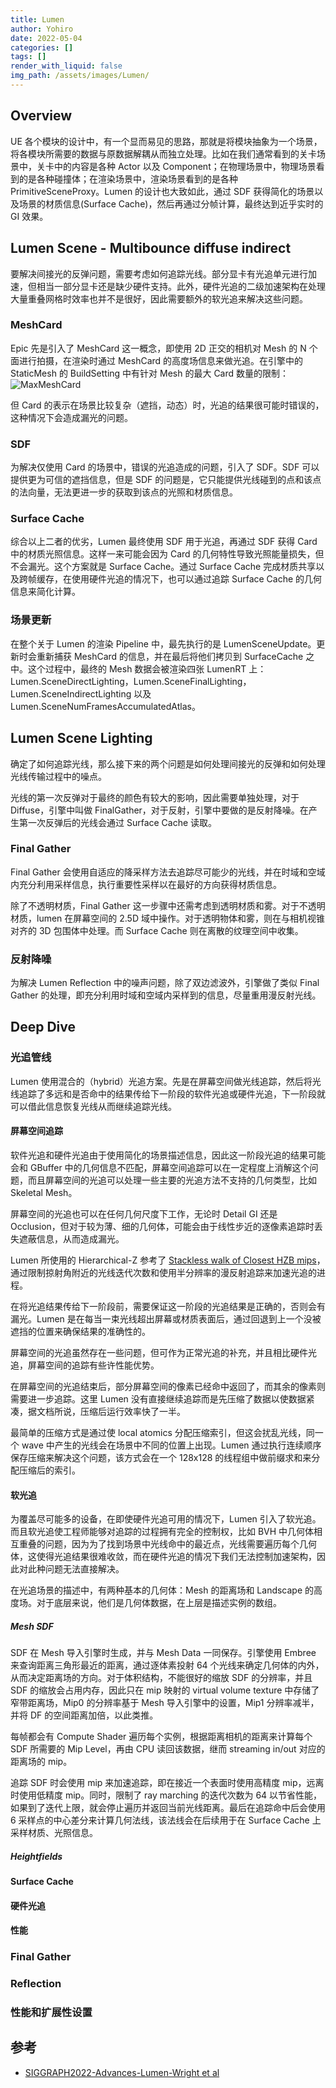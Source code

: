```yaml
---
title: Lumen
author: Yohiro
date: 2022-05-04
categories: []
tags: []
render_with_liquid: false
img_path: /assets/images/Lumen/
---
```


## Overview

UE 各个模块的设计中，有一个显而易见的思路，那就是将模块抽象为一个场景，将各模块所需要的数据与原数据解耦从而独立处理。比如在我们通常看到的关卡场景中，关卡中的内容是各种 Actor 以及 Component；在物理场景中，物理场景看到的是各种碰撞体；在渲染场景中，渲染场景看到的是各种 PrimitiveSceneProxy。Lumen 的设计也大致如此，通过 SDF 获得简化的场景以及场景的材质信息(Surface Cache)，然后再通过分帧计算，最终达到近乎实时的 GI 效果。

## Lumen Scene - Multibounce diffuse indirect

要解决间接光的反弹问题，需要考虑如何追踪光线。部分显卡有光追单元进行加速，但相当一部分显卡还是缺少硬件支持。此外，硬件光追的二级加速架构在处理大量重叠网格时效率也并不是很好，因此需要额外的软光追来解决这些问题。

### MeshCard

Epic 先是引入了 MeshCard 这一概念，即使用 2D 正交的相机对 Mesh 的 N 个面进行拍摄，在渲染时通过 MeshCard 的高度场信息来做光追。在引擎中的 StaticMesh 的 BuildSetting 中有针对 Mesh 的最大 Card 数量的限制：
![MaxMeshCard](MeshCardConfig.png)

但 Card 的表示在场景比较复杂（遮挡，动态）时，光追的结果很可能时错误的，这种情况下会造成漏光的问题。

### SDF

为解决仅使用 Card 的场景中，错误的光追造成的问题，引入了 SDF。SDF 可以提供更为可信的遮挡信息，但是 SDF 的问题是，它只能提供光线碰到的点和该点的法向量，无法更进一步的获取到该点的光照和材质信息。

### Surface Cache

综合以上二者的优劣，Lumen 最终使用 SDF 用于光追，再通过 SDF 获得 Card 中的材质光照信息。这样一来可能会因为 Card 的几何特性导致光照能量损失，但不会漏光。这个方案就是 Surface Cache。通过 Surface Cache 完成材质共享以及跨帧缓存，在使用硬件光追的情况下，也可以通过追踪 Surface Cache 的几何信息来简化计算。

### 场景更新

在整个关于 Lumen 的渲染 Pipeline 中，最先执行的是 LumenSceneUpdate。更新时会重新捕获 MeshCard 的信息，并在最后将他们拷贝到 SurfaceCache 之中。这个过程中，最终的 Mesh 数据会被渲染四张 LumenRT 上：Lumen.SceneDirectLighting，Lumen.SceneFinalLighting，Lumen.SceneIndirectLighting 以及 Lumen.SceneNumFramesAccumulatedAtlas。

## Lumen Scene Lighting

确定了如何追踪光线，那么接下来的两个问题是如何处理间接光的反弹和如何处理光线传输过程中的噪点。

光线的第一次反弹对于最终的颜色有较大的影响，因此需要单独处理，对于 Diffuse，引擎中叫做 FinalGather，对于反射，引擎中要做的是反射降噪。在产生第一次反弹后的光线会通过 Surface Cache 读取。

### Final Gather

Final Gather 会使用自适应的降采样方法去追踪尽可能少的光线，并在时域和空域内充分利用采样信息，执行重要性采样以在最好的方向获得材质信息。

除了不透明材质，Final Gather 这一步骤中还需考虑到透明材质和雾。对于不透明材质，lumen 在屏幕空间的 2.5D 域中操作。对于透明物体和雾，则在与相机视锥对齐的 3D 包围体中处理。而 Surface Cache 则在离散的纹理空间中收集。

### 反射降噪

为解决 Lumen Reflection 中的噪声问题，除了双边滤波外，引擎做了类似 Final Gather 的处理，即充分利用时域和空域内采样到的信息，尽量重用漫反射光线。

## Deep Dive

### 光追管线

Lumen 使用混合的（hybrid）光追方案。先是在屏幕空间做光线追踪，然后将光线追踪了多远和是否命中的结果传给下一阶段的软件光追或硬件光追，下一阶段就可以借此信息恢复光线从而继续追踪光线。

#### 屏幕空间追踪

软件光追和硬件光追由于使用简化的场景描述信息，因此这一阶段光追的结果可能会和 GBuffer 中的几何信息不匹配，屏幕空间追踪可以在一定程度上消解这个问题，而且屏幕空间的光追可以处理一些主要的光追方法不支持的几何类型，比如 Skeletal Mesh。

屏幕空间的光追也可以在任何几何尺度下工作，无论时 Detail GI 还是 Occlusion，但对于较为薄、细的几何体，可能会由于线性步近的逐像素追踪时丢失遮蔽信息，从而造成漏光。

Lumen 所使用的 Hierarchical-Z 参考了 [Stackless walk of Closest HZB mips]()，通过限制掠射角附近的光线迭代次数和使用半分辨率的漫反射追踪来加速光追的进程。

在将光追结果传给下一阶段前，需要保证这一阶段的光追结果是正确的，否则会有漏光。Lumen 是在每当一束光线超出屏幕或材质表面后，通过回退到上一个没被遮挡的位置来确保结果的准确性的。

屏幕空间的光追虽然存在一些问题，但可作为正常光追的补充，并且相比硬件光追，屏幕空间的追踪有些许性能优势。

在屏幕空间的光追结束后，部分屏幕空间的像素已经命中返回了，而其余的像素则需要进一步追踪。这里 Lumen 没有直接继续追踪而是先压缩了数据以使数据紧凑，据文档所说，压缩后运行效率快了一半。

最简单的压缩方式是通过使 local atomics 分配压缩索引，但这会扰乱光线，同一个 wave 中产生的光线会在场景中不同的位置上出现。Lumen 通过执行连续顺序保存压缩来解决这个问题，该方式会在一个 128x128 的线程组中做前缀求和来分配压缩后的索引。

#### 软光追

为覆盖尽可能多的设备，在即使硬件光追可用的情况下，Lumen 引入了软光追。而且软光追使工程师能够对追踪的过程拥有完全的控制权，比如 BVH 中几何体相互重叠的问题，因为为了找到场景中光线命中的最近点，光线需要遍历每个几何体，这使得光追结果很难收敛，而在硬件光追的情况下我们无法控制加速架构，因此对此种问题无法直接解决。

在光追场景的描述中，有两种基本的几何体：Mesh 的距离场和 Landscape 的高度场。对于底层来说，他们是几何体数据，在上层是描述实例的数组。

##### Mesh SDF

SDF 在 Mesh 导入引擎时生成，并与 Mesh Data 一同保存。引擎使用 Embree 来查询距离三角形最近的距离，通过逐体素投射 64 个光线来确定几何体的内外，从而决定距离场的方向。对于体积结构，不能很好的缩放 SDF 的分辨率，并且 SDF 的缩放会占用内存，因此只在 mip 映射的 virtual volume texture 中存储了窄带距离场，Mip0 的分辨率基于 Mesh 导入引擎中的设置，Mip1 分辨率减半，并将 DF 的空间距离加倍，以此类推。

每帧都会有 Compute Shader 遍历每个实例，根据距离相机的距离来计算每个 SDF 所需要的 Mip Level，再由 CPU 读回该数据，继而 streaming in/out 对应的距离场的 mip。

追踪 SDF 时会使用 mip 来加速追踪，即在接近一个表面时使用高精度 mip，远离时使用低精度 mip。同时，限制了 ray marching 的迭代次数为 64 以节省性能，如果到了迭代上限，就会停止遍历并返回当前光线距离。最后在追踪命中后会使用 6 采样点的中心差分来计算几何法线，该法线会在后续用于在 Surface Cache 上采样材质、光照信息。

##### Heightfields




#### Surface Cache

#### 硬件光追

#### 性能

### Final Gather

### Reflection

### 性能和扩展性设置

## 参考

- [SIGGRAPH2022-Advances-Lumen-Wright et al](https://advances.realtimerendering.com/s2022/SIGGRAPH2022-Advances-Lumen-Wright%20et%20al.pdf)

